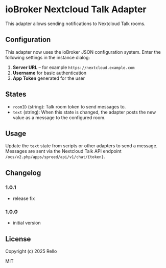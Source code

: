 # ioBroker Nextcloud Talk Adapter

This adapter allows sending notifications to Nextcloud Talk rooms.

## Configuration

This adapter now uses the ioBroker JSON configuration system. Enter the
following settings in the instance dialog:

1. **Server URL** – for example `https://nextcloud.example.com`
2. **Username** for basic authentication
3. **App Token** generated for the user

## States

 - `roomID` (string): Talk room token to send messages to.
- `text` (string): When this state is changed, the adapter posts the new value as a message to the configured room.

## Usage

Update the `text` state from scripts or other adapters to send a message.
Messages are sent via the Nextcloud Talk API endpoint `/ocs/v2.php/apps/spreed/api/v1/chat/{token}`.

## Changelog

### 1.0.1
* release fix

### 1.0.0
* initial version

## License

Copyright (c) 2025 Rello

MIT

